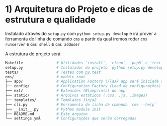 # 1) Arquitetura do Projeto e dicas de estrutura e qualidade

Instalado através do `setup.py` com `python setup.py develop` e irá prover 
a ferramenta de linha de comando `cms` a partir da qual iremos rodar 
`cms runserver` e `cms shell` e `cms adduser`

A estrutura do projeto será:

```bash
Makefile               # Utilidades `install`, `clean`, `pep8` e `test`
setup.py               # Instalador do projeto `python setup.py develop`
tests/                 # Testes com py.test
cms/                   # module root
├── app/               # Application Factory (Flask app será iniciada aqui)
├── config/            # Configuration Factory (Load de configurações)
├── ext/               # Extensões (Blueprints) do app
├── static/            # Arquivos estáticos (.css, .js, .images)
├── templates/         # Templates Jinja2
├── cli.py             # Ferramenta de linha de comando `cms --help`
├── __init__.py        # Python module init
├── README.md          # Este arquivo
└── settings.yml       # Configurações que serão carregadas
```

